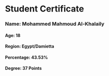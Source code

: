 # Student Certificate

<div class="student-id" >

  <h3 >Name: Mohammed Mahmoud Al-Khalaily</h3>
  <h4>Age: 18</h4>
  <h4>Region: Egypt/Damietta</h4>
  <h4>Percentage: 43.53%</h4>
  <h4>Degree: 37 Points</h4>
  
</div>
